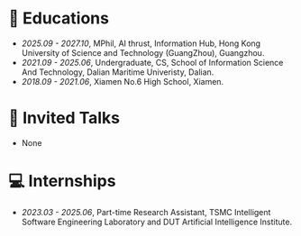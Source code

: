 
# 📖 Educations
- *2025.09 - 2027.10*, MPhil, AI thrust, Information Hub, Hong Kong University of Science and Technology (GuangZhou), Guangzhou.
- *2021.09 - 2025.06*, Undergraduate, CS, School of Information Science And Technology, Dalian Maritime Univeristy, Dalian.
- *2018.09 - 2021.06*, Xiamen No.6 High School, Xiamen.

# 💬 Invited Talks
- None

# 💻 Internships
- *2023.03 - 2025.06*, Part-time Research Assistant, TSMC Intelligent Software Engineering Laboratory and DUT Artificial Intelligence Institute.
